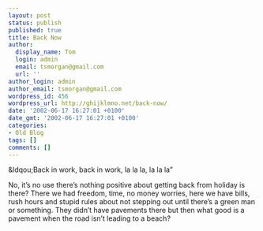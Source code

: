 ```yaml
---
layout: post
status: publish
published: true
title: Back Now
author:
  display_name: Tom
  login: admin
  email: tsmorgan@gmail.com
  url: ''
author_login: admin
author_email: tsmorgan@gmail.com
wordpress_id: 456
wordpress_url: http://ghijklmno.net/back-now/
date: '2002-06-17 16:27:01 +0100'
date_gmt: '2002-06-17 16:27:01 +0100'
categories:
- Old Blog
tags: []
comments: []
---
```

<!-- more -->

<p>&ldqou;Back in work, back in work, la la la, la la la&rdquo;</p>

<p>No, it&#8217;s no use there&#8217;s nothing positive about getting back from holiday is there? There we had freedom, time, no money worries, here we have bills, rush hours and stupid rules about not stepping out until there&#8217;s a green man or something. They didn&#8217;t have pavements there but then what good is a pavement when the road isn&#8217;t leading to a beach?</p>

